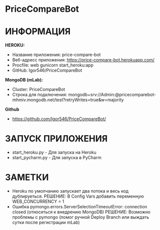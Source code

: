 # PriceCompareBot

# ИНФОРМАЦИЯ
**HEROKU:**
- Название приложения: price-compare-bot
- Веб-адресс приложения: https://price-compare-bot.herokuapp.com/
- Procfile: web gunicorn start_heroku:app
- GitHub: Igor546/PriceCompareBot

**MongoDB (mLab):**
- Cluster: PriceCompareBot
- Строка для подключения: mongodb+srv://Admin:<password>@pricecomparebot-mhmiv.mongodb.net/test?retryWrites=true&w=majority

**Github**
- https://github.com/Igor546/PriceCompareBot/ <br>

# ЗАПУСК ПРИЛОЖЕНИЯ
- start_heroku.py - Для запуска на Heroku <br>
- start_pycharm.py - Для запуска в PyCharm <br>


# ЗАМЕТКИ
- Heroku по умолчанию запускает два потока и весь код дублируеться. РЕШЕНИЕ: В Config Vars добавить переменную WEB_CONCURRENCY = 1
- Ошибка pymongo.errors.ServerSelectionTimeoutError: connection closed (относиться к внедрению MongoDB) РЕШЕНИЕ: Возможно проблемы с pymongo (помог ручной Deploy Branch или выждать сутки после регистрации mLab)
